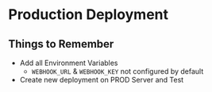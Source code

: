 # Production Deployment

## Things to Remember

* Add all Environment Variables
  * `WEBHOOK_URL` & `WEBHOOK_KEY` not configured by default
* Create new deployment on PROD Server and Test
